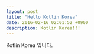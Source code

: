 ```yaml
---
layout: post
title: "Hello Kotlin Korea"
date: 2016-02-16 02:01:52 +0900
description: Kotlin Korea!!!
---
```


Kotlin Korea 입니다.
